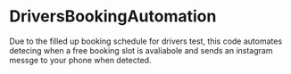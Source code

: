 # DriversBookingAutomation
Due to the filled up booking schedule for drivers test, this code automates detecing when a free booking slot is avaliabole and sends an instagram messge to your phone when detected. 

